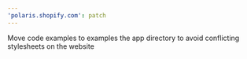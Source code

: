 ```yaml
---
'polaris.shopify.com': patch
---
```


Move code examples to examples the app directory to avoid conflicting stylesheets on the website
